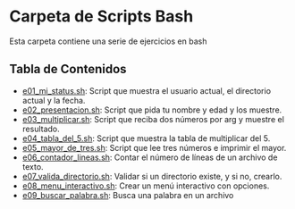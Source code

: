 # Carpeta de Scripts Bash

Esta carpeta contiene una serie de ejercicios en bash

## Tabla de Contenidos

- [e01_mi_status.sh](./e01_mi_status.sh): Script que muestra el usuario actual, el directorio actual y la fecha.
- [e02_presentacion.sh](./e02_presentacion.sh): Script que pida tu nombre y edad y los muestre.
- [e03_multiplicar.sh](./e03_multiplicar.sh): Script que reciba dos números por arg y muestre el resultado.
- [e04_tabla_del_5.sh](./e04_tabla_del_5.sh): Script que muestra la tabla de multiplicar del 5.
- [e05_mayor_de_tres.sh](./e05_mayor_de_tres.sh): Script que lee tres números e imprimir el mayor.
- [e06_contador_lineas.sh](./e06_contador_lineas.sh): Contar el número de líneas de un archivo de texto.
- [e07_valida_directorio.sh](./e07_valida_directorio.sh): Validar si un directorio existe, y si no, crearlo.
- [e08_menu_interactivo.sh](./e08_menu_interactivo.sh): Crear un menú interactivo con opciones.
- [e09_buscar_palabra.sh](./e09_buscar_palabra.sh): Busca una palabra en un archivo